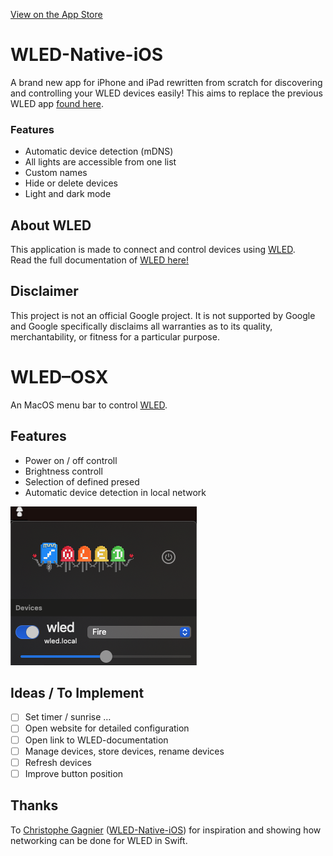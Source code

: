[View on the App Store](https://apps.apple.com/us/app/wled-native/id6446207239)

# WLED-Native-iOS
A brand new app for iPhone and iPad rewritten from scratch for discovering and controlling your WLED devices easily!
This aims to replace the previous WLED app [found here](https://github.com/Aircoookie/WLED-App).

### Features
- Automatic device detection (mDNS)
- All lights are accessible from one list
- Custom names
- Hide or delete devices
- Light and dark mode

## About WLED

This application is made to connect and control devices using [WLED](https://github.com/Aircoookie/WLED).  
Read the full documentation of [WLED here!](https://kno.wled.ge/)

## Disclaimer

This project is not an official Google project. It is not supported by
Google and Google specifically disclaims all warranties as to its quality,
merchantability, or fitness for a particular purpose.

# WLED–OSX

An MacOS menu bar to control [WLED](https://github.com/Aircoookie/WLED).

## Features

- Power on / off controll
- Brightness controll
- Selection of defined presed
- Automatic device detection in local network

![](./ExampleImages/Example-01.png)

## Ideas / To Implement

- [ ] Set timer / sunrise …
- [ ] Open website for detailed configuration
- [ ] Open link to WLED-documentation
- [ ] Manage devices, store devices, rename devices
- [ ] Refresh devices 
- [ ] Improve button position

## Thanks

To [Christophe Gagnier](https://github.com/Moustachauve) ([WLED-Native-iOS](https://github.com/Moustachauve/WLED-Native-iOS)) for inspiration and showing how networking can be done for WLED in Swift.
